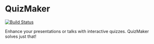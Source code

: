 # QuizMaker

[![Build Status](https://jannemattila.visualstudio.com/jannemattila/_apis/build/status/JanneMattila.QuizMaker?branchName=master)](https://jannemattila.visualstudio.com/jannemattila/_build/latest?definitionId=40&branchName=master)

Enhance your presentations or talks with interactive quizzes. QuizMaker solves just that!
